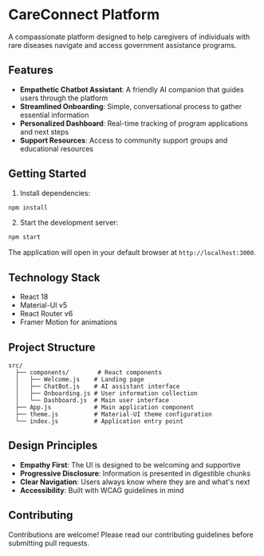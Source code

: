 # CareConnect Platform

A compassionate platform designed to help caregivers of individuals with rare diseases navigate and access government assistance programs.

## Features

- **Empathetic Chatbot Assistant**: A friendly AI companion that guides users through the platform
- **Streamlined Onboarding**: Simple, conversational process to gather essential information
- **Personalized Dashboard**: Real-time tracking of program applications and next steps
- **Support Resources**: Access to community support groups and educational resources

## Getting Started

1. Install dependencies:
```bash
npm install
```

2. Start the development server:
```bash
npm start
```

The application will open in your default browser at `http://localhost:3000`.

## Technology Stack

- React 18
- Material-UI v5
- React Router v6
- Framer Motion for animations

## Project Structure

```
src/
  ├── components/        # React components
  │   ├── Welcome.js    # Landing page
  │   ├── ChatBot.js    # AI assistant interface
  │   ├── Onboarding.js # User information collection
  │   └── Dashboard.js  # Main user interface
  ├── App.js            # Main application component
  ├── theme.js          # Material-UI theme configuration
  └── index.js          # Application entry point
```

## Design Principles

- **Empathy First**: The UI is designed to be welcoming and supportive
- **Progressive Disclosure**: Information is presented in digestible chunks
- **Clear Navigation**: Users always know where they are and what's next
- **Accessibility**: Built with WCAG guidelines in mind

## Contributing

Contributions are welcome! Please read our contributing guidelines before submitting pull requests.
